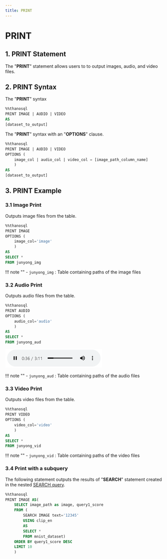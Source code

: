 ```yaml
---
title: PRINT
---
```


# __PRINT__

## __1. PRINT Statement__
The "__PRINT__" statement allows users to to output images, audio, and video files.

## __2. PRINT Syntax__

The "__PRINT__" syntax
```sql
%%thanosql
PRINT IMAGE | AUDIO | VIDEO
AS
[dataset_to_output]
```

The "__PRINT__" syntax with an "__OPTIONS__" clause.

```sql
%%thanosql
PRINT IMAGE | AUDIO | VIDEO
OPTIONS (
    image_col | audio_col | video_col = [image_path_column_name]
    )
AS
[dataset_to_output]
```

## __3. PRINT Example__

### __3.1 Image Print__

Outputs image files from the table.

```sql
%%thanosql
PRINT IMAGE
OPTIONS (
    image_col='image'
    )
AS
SELECT *
FROM junyong_img
```

!!! note ""
    - `junyong_img` : Table containing paths of the image files

### __3.2 Audio Print__

Outputs audio files from the table.

```sql
%%thanosql
PRINT AUDIO
OPTIONS (
    audio_col='audio'
    )
AS
SELECT *
FROM junyong_aud
```

[![IMAGE](/img/thanosql_syntax/query/PRINT/PRINT_img1.png)](/img/thanosql_syntax/query/PRINT/PRINT_img1.png)

!!! note ""
    - `junyong_aud` : Table containing paths of the audio files

### __3.3 Video Print__

Outputs video files from the table.

```sql
%%thanosql
PRINT VIDEO
OPTIONS (
    video_col='video'
    )
AS
SELECT *
FROM junyong_vid
```

!!! note ""
    - `junyong_vid` : Table containing paths of the video files

### __3.4 Print with a subquery__

The following statement outputs the results of "__SEARCH__" statement created in the nested [SEARCH query](/en/how-to_guides/ThanoSQL_query/SEARCH_SYNTAX). 

```sql
%%thanosql
PRINT IMAGE AS(
    SELECT image_path as image, query1_score
    FROM (
        SEARCH IMAGE text='12345'
        USING clip_en
        AS
        SELECT *
        FROM mnist_dataset)
    ORDER BY query1_score DESC
    LIMIT 10
    )
```
